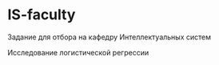 # IS-faculty
Задание для отбора на кафедру Интеллектуальных систем

Исследование логистической регрессии
